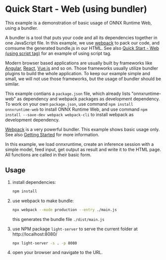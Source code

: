 # Quick Start - Web (using bundler)

This example is a demonstration of basic usage of ONNX Runtime Web, using a bundler.

A bundler is a tool that puts your code and all its dependencies together in one JavaScript file. In this example, we use [webpack](https://webpack.js.org) to pack our code, and comsume the generated bundle.js in our HTML. See also [Quick Start - Web (using script tag)](../quick-start_onnxruntime-web-script-tag) for an example of using script tag.

Modern browser based applications are usually built by frameworks like [Angular](https://angularjs.org/), [React](https://reactjs.org/), [Vue.js](https://vuejs.org) and so on. Those frameworks usually utilize bundler plugins to build the whole application. To keep our example simple and small, we will not use those frameworks, but the usage of bundler should be similar.

This example contians a `package.json` file, which already lists "onnxruntime-web" as dependency and webpack packages as development dependency. To work on your own `package.json`, use command `npm install onnxruntime-web` to install ONNX Runtime Web, and use command `npm install --save-dev webpack webpack-cli` to install webpack as development dependency.

[Webpack](https://webpack.js.org) is a very powerful bundler. This example shows basic usage only. See also [Getting Started](https://webpack.js.org/guides/getting-started/) for more information.

In this example, we load onnxruntime, create an inference session with a simple model, feed input, get output as result and write it to the HTML page. All functions are called in their basic form.

## Usage

1. install dependencies:
   ```sh
   npm install
   ```

2. use webpack to make bundle:
   ```sh
   npx webpack --mode production --entry ./main.js
   ```
   this generates the bundle file `./dist/main.js`

3. use NPM package `light-server` to serve the current folder at http://localhost:8080/
   ```sh
   npx light-server -s . -p 8080
   ```

4. open your browser and navigate to the URL.
